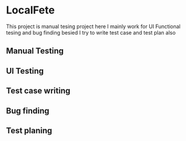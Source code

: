# LocalFete
This project is manual tesing project here I mainly work for UI Functional tesing and bug finding 
besied I try to write test case and test plan also
## Manual Testing
## UI Testing
## Test case writing
## Bug finding 
## Test planing 

